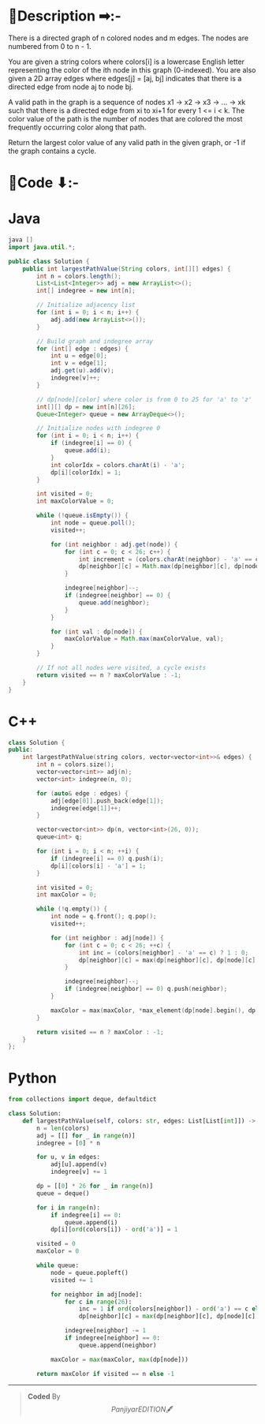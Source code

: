 # 📍Description ➡:-
<!-- Describe your first thoughts on how to solve this problem. -->
There is a directed graph of n colored nodes and m edges. The nodes are numbered from 0 to n - 1.

You are given a string colors where colors[i] is a lowercase English letter representing the color of the ith node in this graph (0-indexed). You are also given a 2D array edges where edges[j] = [aj, bj] indicates that there is a directed edge from node aj to node bj.

A valid path in the graph is a sequence of nodes x1 -> x2 -> x3 -> ... -> xk such that there is a directed edge from xi to xi+1 for every 1 <= i < k. The color value of the path is the number of nodes that are colored the most frequently occurring color along that path.

Return the largest color value of any valid path in the given graph, or -1 if the graph contains a cycle.


# 📝Code ⬇:-


# Java
```java []
java []
import java.util.*;

public class Solution {
    public int largestPathValue(String colors, int[][] edges) {
        int n = colors.length();
        List<List<Integer>> adj = new ArrayList<>();
        int[] indegree = new int[n];

        // Initialize adjacency list
        for (int i = 0; i < n; i++) {
            adj.add(new ArrayList<>());
        }

        // Build graph and indegree array
        for (int[] edge : edges) {
            int u = edge[0];
            int v = edge[1];
            adj.get(u).add(v);
            indegree[v]++;
        }

        // dp[node][color] where color is from 0 to 25 for 'a' to 'z'
        int[][] dp = new int[n][26];
        Queue<Integer> queue = new ArrayDeque<>();

        // Initialize nodes with indegree 0
        for (int i = 0; i < n; i++) {
            if (indegree[i] == 0) {
                queue.add(i);
            }
            int colorIdx = colors.charAt(i) - 'a';
            dp[i][colorIdx] = 1;
        }

        int visited = 0;
        int maxColorValue = 0;

        while (!queue.isEmpty()) {
            int node = queue.poll();
            visited++;

            for (int neighbor : adj.get(node)) {
                for (int c = 0; c < 26; c++) {
                    int increment = (colors.charAt(neighbor) - 'a' == c) ? 1 : 0;
                    dp[neighbor][c] = Math.max(dp[neighbor][c], dp[node][c] + increment);
                }

                indegree[neighbor]--;
                if (indegree[neighbor] == 0) {
                    queue.add(neighbor);
                }
            }

            for (int val : dp[node]) {
                maxColorValue = Math.max(maxColorValue, val);
            }
        }

        // If not all nodes were visited, a cycle exists
        return visited == n ? maxColorValue : -1;
    }
}

```

# C++
``` cpp []
class Solution {
public:
    int largestPathValue(string colors, vector<vector<int>>& edges) {
        int n = colors.size();
        vector<vector<int>> adj(n);
        vector<int> indegree(n, 0);

        for (auto& edge : edges) {
            adj[edge[0]].push_back(edge[1]);
            indegree[edge[1]]++;
        }

        vector<vector<int>> dp(n, vector<int>(26, 0));
        queue<int> q;

        for (int i = 0; i < n; ++i) {
            if (indegree[i] == 0) q.push(i);
            dp[i][colors[i] - 'a'] = 1;
        }

        int visited = 0;
        int maxColor = 0;

        while (!q.empty()) {
            int node = q.front(); q.pop();
            visited++;

            for (int neighbor : adj[node]) {
                for (int c = 0; c < 26; ++c) {
                    int inc = (colors[neighbor] - 'a' == c) ? 1 : 0;
                    dp[neighbor][c] = max(dp[neighbor][c], dp[node][c] + inc);
                }

                indegree[neighbor]--;
                if (indegree[neighbor] == 0) q.push(neighbor);
            }

            maxColor = max(maxColor, *max_element(dp[node].begin(), dp[node].end()));
        }

        return visited == n ? maxColor : -1;
    }
};
```

# Python
``` python []
from collections import deque, defaultdict

class Solution:
    def largestPathValue(self, colors: str, edges: List[List[int]]) -> int:
        n = len(colors)
        adj = [[] for _ in range(n)]
        indegree = [0] * n

        for u, v in edges:
            adj[u].append(v)
            indegree[v] += 1

        dp = [[0] * 26 for _ in range(n)]
        queue = deque()

        for i in range(n):
            if indegree[i] == 0:
                queue.append(i)
            dp[i][ord(colors[i]) - ord('a')] = 1

        visited = 0
        maxColor = 0

        while queue:
            node = queue.popleft()
            visited += 1

            for neighbor in adj[node]:
                for c in range(26):
                    inc = 1 if ord(colors[neighbor]) - ord('a') == c else 0
                    dp[neighbor][c] = max(dp[neighbor][c], dp[node][c] + inc)

                indegree[neighbor] -= 1
                if indegree[neighbor] == 0:
                    queue.append(neighbor)

            maxColor = max(maxColor, max(dp[node]))

        return maxColor if visited == n else -1    
```

---

>    **Coded** By $$Panjiyar EDITION 🖋  $$

               
